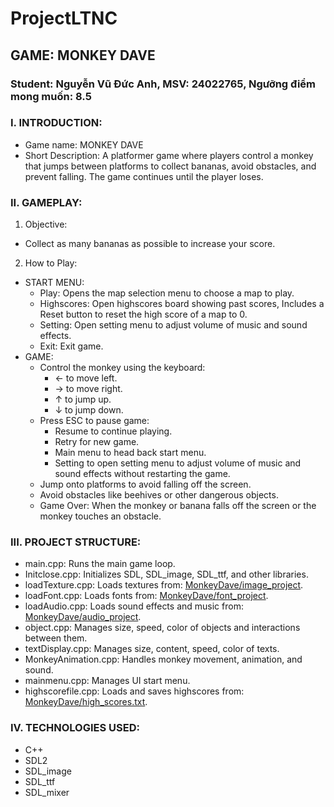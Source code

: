 # ProjectLTNC
## GAME: MONKEY DAVE
### Student: Nguyễn Vũ Đức Anh, MSV: 24022765, Ngưỡng điểm mong muốn: 8.5
### I. INTRODUCTION:
- Game name: MONKEY DAVE
- Short Description: A platformer game where players control a monkey that jumps between platforms to collect bananas, avoid obstacles, and prevent falling. The game continues until the player loses.
### II. GAMEPLAY:
1. Objective:
- Collect as many bananas as possible to increase your score.
2. How to Play:
- START MENU:
  - Play: Opens the map selection menu to choose a map to play.
  - Highscores: Open highscores board showing past scores, Includes a Reset button to reset the high score of a map to 0.
  - Setting: Open setting menu to adjust volume of music and sound effects.
  - Exit: Exit game.
- GAME:  
  - Control the monkey using the keyboard:
    + ← to move left.
    + → to move right.
    + ↑ to jump up.
    + ↓ to jump down.
  - Press ESC to pause game:
    + Resume to continue playing.
    + Retry for new game.
    + Main menu to head back start menu.
    + Setting to open setting menu to adjust volume of music and sound effects without restarting the game.
  - Jump onto platforms to avoid falling off the screen.
  - Avoid obstacles like beehives or other dangerous objects.
  - Game Over: When the monkey or banana falls off the screen or the monkey touches an obstacle.
### III. PROJECT STRUCTURE:
- main.cpp: Runs the main game loop.
- Initclose.cpp: Initializes SDL, SDL_image, SDL_ttf, and other libraries.
- loadTexture.cpp: Loads textures from: [MonkeyDave/image_project](https://github.com/VuDucAnhNguyen/ProjectLTNC/tree/main/MonkeyDave/image_project).
- loadFont.cpp: Loads fonts from: [MonkeyDave/font_project](https://github.com/VuDucAnhNguyen/ProjectLTNC/tree/main/MonkeyDave/font_project).
- loadAudio.cpp: Loads sound effects and music from: [MonkeyDave/audio_project](https://github.com/VuDucAnhNguyen/ProjectLTNC/tree/main/MonkeyDave/audio_project).
- object.cpp: Manages size, speed, color of objects and interactions between them.
- textDisplay.cpp: Manages size, content, speed, color of texts.
- MonkeyAnimation.cpp: Handles monkey movement, animation, and sound.
- mainmenu.cpp: Manages UI start menu.
- highscorefile.cpp: Loads and saves highscores from: [MonkeyDave/high_scores.txt](https://github.com/VuDucAnhNguyen/ProjectLTNC/blob/main/MonkeyDave/high_scores.txt).
### IV. TECHNOLOGIES USED:
- C++
- SDL2
- SDL_image
- SDL_ttf
- SDL_mixer
